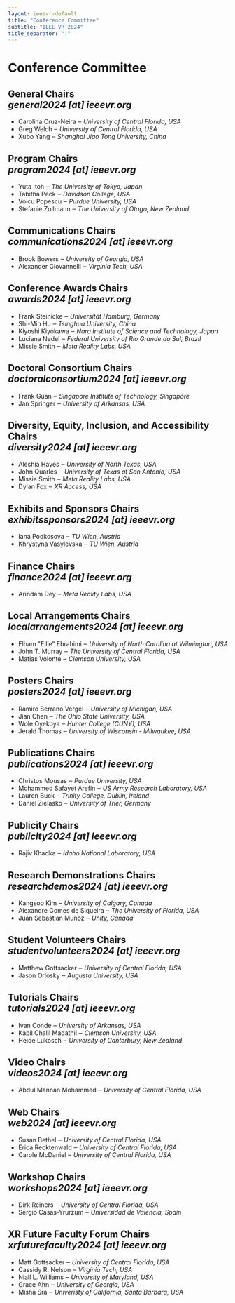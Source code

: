 ```yaml
---
layout: ieeevr-default
title: "Conference Committee"
subtitle: "IEEE VR 2024"
title_separator: "|"
---
```


<h1>Conference Committee</h1>
<div>
	<h2>General Chairs <div class="floatRight"><i class="fas fa-fw fa-envelope-square emailIconSm" style=""></i><i class="emailTextSm">general2024 [at] ieeevr.org</i></div></h2>
	<ul>
		<li><span class="bold">Carolina Cruz-Neira</span> &#x2012; <i>University of Central Florida, USA</i></li>
		<li><span class="bold">Greg Welch</span> &#x2012; <i>University of Central Florida, USA</i></li>
		<li><span class="bold">Xubo Yang</span> &#x2012; <i>Shanghai Jiao Tong University, China</i></li>
	</ul>
</div>
<div>
	<h2>Program Chairs <div class="floatRight"><i class="fas fa-fw fa-envelope-square emailIconSm" style=""></i><i class="emailTextSm">program2024 [at] ieeevr.org</i></div></h2>
	<ul>
		<li><span class="bold">Yuta Itoh</span> &#x2012; <i>The University of Tokyo, Japan</i></li>
		<li><span class="bold">Tabitha Peck</span> &#x2012; <i>Davidson College, USA</i></li>
		<li><span class="bold">Voicu Popescu</span> &#x2012; <i>Purdue University, USA</i></li>
		<li><span class="bold">Stefanie Zollmann</span> &#x2012; <i>The University of Otago, New Zealand</i></li>
	</ul>
</div>
<div>
	<h2>Communications Chairs  <div class="floatRight"><i class="fas fa-fw fa-envelope-square emailIconSm" style=""></i><i class="emailTextSm">communications2024 [at] ieeevr.org</i></div></h2>
	<ul>
		<li><span class="bold">Brook Bowers</span> &#x2012; <i>University of Georgia, USA</i></li>
		<li><span class="bold">Alexander Giovannelli</span> &#x2012; <i>Virginia Tech, USA</i></li>
	</ul>
</div>
<div>
	<h2>Conference Awards Chairs  <div class="floatRight"><i class="fas fa-fw fa-envelope-square emailIconSm" style=""></i><i class="emailTextSm">awards2024 [at] ieeevr.org</i></div></h2>
	<ul>
		<li><span class="bold">Frank Steinicke</span> &#x2012; <i>Universität Hamburg, Germany</i></li>
		<li><span class="bold">Shi-Min Hu</span> &#x2012; <i>Tsinghua University, China</i></li>
		<li><span class="bold">Kiyoshi Kiyokawa</span> &#x2012; <i>Nara Institute of Science and Technology, Japan</i></li>
		<li><span class="bold">Luciana Nedel</span> &#x2012; <i>Federal University of Rio Grande do Sul, Brazil</i></li>
		<li><span class="bold">Missie Smith</span> &#x2012; <i>Meta Reality Labs, USA</i></li>
	</ul>
</div>
<div>
	<h2>Doctoral Consortium Chairs <div class="floatRight"><i class="fas fa-fw fa-envelope-square emailIconSm" style=""></i><i class="emailTextSm">doctoralconsortium2024 [at] ieeevr.org</i></div></h2>			
	<ul>
		<li><span class="bold">Frank Guan</span> &#x2012; <i>Singapore Institute of Technology, Singapore</i></li>
		<li><span class="bold">Jan Springer</span> &#x2012; <i>University of Arkansas, USA</i></li>
	</ul>
</div>
<div>
	<h2>Diversity, Equity, Inclusion, and Accessibility Chairs <div class="floatRight"><i class="fas fa-fw fa-envelope-square emailIconSm" style=""></i><i class="emailTextSm">diversity2024 [at] ieeevr.org</i></div></h2>			
	<ul>
		<li><span class="bold">Aleshia Hayes</span> &#x2012; <i>University of North Texas, USA</i></li>
		<li><span class="bold">John Quarles</span> &#x2012; <i>University of Texas at San Antonio, USA</i></li>
		<li><span class="bold">Missie Smith</span> &#x2012; <i>Meta Reality Labs, USA</i></li>
		<li><span class="bold">Dylan Fox </span> &#x2012; <i>XR Access, USA</i></li>
	</ul>
</div>
<div>
	<h2>Exhibits and Sponsors Chairs  <div class="floatRight"><i class="fas fa-fw fa-envelope-square emailIconSm" style=""></i><i class="emailTextSm">exhibitssponsors2024 [at] ieeevr.org</i></div></h2>
	<ul>
		<li><span class="bold">Iana Podkosova</span> &#x2012; <i>TU Wien, Austria</i></li>
		<li><span class="bold">Khrystyna Vasylevska</span> &#x2012; <i>TU Wien, Austria</i></li>
	</ul>
</div>
<div>
	<h2>Finance Chairs <div class="floatRight"><i class="fas fa-fw fa-envelope-square emailIconSm" style=""></i><i class="emailTextSm">finance2024 [at] ieeevr.org</i></div></h2>			
	<ul>
		<li><span class="bold">Arindam Dey</span> &#x2012; <i>Meta Reality Labs, USA</i></li>
	</ul>
</div>
<div>
	<h2>Local Arrangements Chairs <div class="floatRight"><i class="fas fa-fw fa-envelope-square emailIconSm" style=""></i><i class="emailTextSm">localarrangements2024 [at] ieeevr.org</i></div></h2>			
	<ul>
		<li><span class="bold">Elham "Ellie” Ebrahimi</span> &#x2012; <i>University of North Carolina at Wilmington, USA</i></li>
		<li><span class="bold">John T. Murray</span> &#x2012; <i>The University of Central Florida, USA</i></li>
		<li><span class="bold">Matias Volonte</span> &#x2012; <i>Clemson University, USA</i></li>
	</ul>
</div>
<div>
	<h2>Posters Chairs <div class="floatRight"><i class="fas fa-fw fa-envelope-square emailIconSm" style=""></i><i class="emailTextSm">posters2024 [at] ieeevr.org</i></div></h2>
	<ul>
		<li><span class="bold">Ramiro Serrano Vergel</span> &#x2012; <i>University of Michigan, USA</i></li>
		<li><span class="bold">Jian Chen</span> &#x2012; <i>The Ohio State University, USA</i></li>
		<li><span class="bold">Wole Oyekoya</span> &#x2012; <i>Hunter College (CUNY), USA</i></li>
		<li><span class="bold">Jerald Thomas</span> &#x2012; <i>University of Wisconsin - Milwaukee, USA</i></li>
	</ul>
</div>
<div>
	<h2>Publications Chairs <div class="floatRight"><i class="fas fa-fw fa-envelope-square emailIconSm" style=""></i><i class="emailTextSm">publications2024 [at] ieeevr.org</i></div></h2>
	<ul>
		<li><span class="bold">Christos Mousas</span> &#x2012; <i>Purdue University, USA </i></li>
		<li><span class="bold">Mohammed Safayet Arefin</span> &#x2012; <i>US Army Research Laboratory, USA </i></li>
		<li><span class="bold">Lauren Buck</span> &#x2012; <i>Trinity College, Dublin, Ireland</i></li>
		<li><span class="bold">Daniel Zielasko</span> &#x2012; <i>University of Trier, Germany</i></li>
	</ul>
</div>
<div>
	<h2>Publicity Chairs <div class="floatRight"><i class="fas fa-fw fa-envelope-square emailIconSm" style=""></i><i class="emailTextSm">publicity2024 [at] ieeevr.org</i></div></h2>
	<ul>
		<li><span class="bold">Rajiv Khadka </span> &#x2012; <i>Idaho National Laboratory, USA</i></li>
	</ul>
</div>
<div>
	<h2>Research Demonstrations Chairs <div class="floatRight"><i class="fas fa-fw fa-envelope-square emailIconSm" style=""></i><i class="emailTextSm">researchdemos2024 [at] ieeevr.org</i></div></h2>
	<ul>
		<li><span class="bold">Kangsoo Kim</span> &#x2012; <i>University of Calgary, Canada</i></li> 
		<li><span class="bold">Alexandre Gomes de Siqueira </span> &#x2012; <i>The University of Florida, USA</i></li>
		<li><span class="bold">Juan Sebastian Munoz</span> &#x2012; <i>Unity, Canada</i></li>
	</ul>
</div>
<div>
	<h2>Student Volunteers Chairs <div class="floatRight"><i class="fas fa-fw fa-envelope-square emailIconSm" style=""></i><i class="emailTextSm">studentvolunteers2024 [at] ieeevr.org</i></div></h2>			
	<ul>
		<li><span class="bold">Matthew Gottsacker</span> &#x2012; <i>University of Central Florida, USA</i></li>
		<li><span class="bold">Jason Orlosky</span> &#x2012; <i>Augusta University, USA</i></li>
	</ul>
</div>
<div>
	<h2>Tutorials Chairs <div class="floatRight"><i class="fas fa-fw fa-envelope-square emailIconSm" style=""></i><i class="emailTextSm">tutorials2024 [at] ieeevr.org</i></div></h2>
	<ul>
		<li><span class="bold">Ivan Conde</span> &#x2012; <i>University of Arkansas, USA</i></li>
		<li><span class="bold">Kapil Chalil Madathil</span> &#x2012; <i>Clemson University, USA</i></li>
		<li><span class="bold">Heide Lukosch</span> &#x2012; <i>University of Canterbury, New Zealand</i></li>
	</ul>
</div>
<div>
	<h2>Video Chairs <div class="floatRight"><i class="fas fa-fw fa-envelope-square emailIconSm" style=""></i><i class="emailTextSm">videos2024 [at] ieeevr.org</i></div></h2>
	<ul>
		<li><span class="bold">Abdul Mannan Mohammed</span> &#x2012; <i>University of Central Florida, USA</i></li>
	</ul>
</div>
<div>
	<h2>Web Chairs <div class="floatRight"><i class="fas fa-fw fa-envelope-square emailIconSm" style=""></i><i class="emailTextSm">web2024 [at] ieeevr.org</i></div></h2>
	<ul>
		<li><span class="bold">Susan Bethel</span> &#x2012; <i>University of Central Florida, USA</i></li>
		<li><span class="bold">Erica Recktenwald</span> &#x2012; <i>University of Central Florida, USA</i></li>
		<li><span class="bold">Carole McDaniel</span> &#x2012; <i>University of Central Florida, USA</i></li>
	</ul>
</div>
<div>
	<h2>Workshop Chairs  <div class="floatRight"><i class="fas fa-fw fa-envelope-square emailIconSm" style=""></i><i class="emailTextSm">workshops2024 [at] ieeevr.org</i></div></h2>
	<ul>
		<li><span class="bold">Dirk Reiners</span> &#x2012; <i>University of Central Florida, USA</i></li>
		<li><span class="bold">Sergio Casas-Yrurzum</span> &#x2012; <i>Universidad de Valencia, Spain</i></li>
	</ul>
</div>
<div>
	<h2>XR Future Faculty Forum Chairs  <div class="floatRight"><i class="fas fa-fw fa-envelope-square emailIconSm" style=""></i><i class="emailTextSm">xrfuturefaculty2024 [at] ieeevr.org</i></div></h2>
	<ul>
		<li><span class="bold">Matt Gottsacker</span> &#x2012; <i>University of Central Florida, USA</i></li>
		<li><span class="bold">Cassidy R. Nelson</span> &#x2012; <i>Virginia Tech, USA</i></li>
		<li><span class="bold">Niall L. Williams</span> &#x2012; <i>University of Maryland, USA</i></li>
		<li><span class="bold">Grace Ahn</span> &#x2012; <i>University of Georgia, USA</i></li>
		<li><span class="bold">Misha Sra</span> &#x2012; <i>Univeristy of California, Santa Barbara, USA</i></li>
	</ul>
</div>
